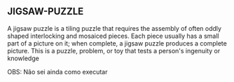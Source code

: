 ## JIGSAW-PUZZLE

A jigsaw puzzle is a tiling puzzle that requires the assembly of often oddly shaped interlocking and mosaiced pieces. Each piece usually has a small part of a picture on it; when complete, a jigsaw puzzle produces a complete picture. This is a puzzle, problem, or toy that tests a person's ingenuity or knowledge                                           

OBS: Não sei ainda como executar
